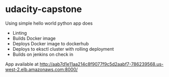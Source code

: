 # udacity-capstone

Using simple hello world python app does
* Linting
* Builds Docker image
* Deploys Docker image to dockerhub
* Deploys to eksctl cluster with rolling deployment
* Builds on jenkins on check in


App available at http://aab7d1e11aa214c8f9077f9c5d2aabf7-786239568.us-west-2.elb.amazonaws.com:8000/